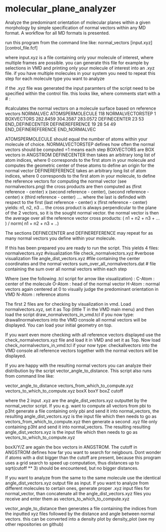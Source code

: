# molecular_plane_analyzer
Analyze the predominant orientation of molecular planes within a given morphology by simple specification of normal vectors within any MD format. 
A workflow for all MD formats is presented.

run this program from the command line like:
normal_vectors [input.xyz] [control_file.fcf]

where input.xyz is a file containing only your molecule of interest, where multiple frames are possible. you can generate this file for example by selections in VMD and printing only your molecule of interest into an .xyz file.
if you have multiple molecules in your system you need to repeat this step for each molecule type you want to analyze

if the .xyz file was generated the input paramters of the script need to be specified within the control file. this looks like, where comments start with a # :

#calculates the normal vectors on a molecule surface based on reference vectors
NORMALVEC
ATOMSPERMOLECULE 118
NORMALVECTORSTEP 1
BOXVECTORS 282.8459  304.3587  283.0572
DEFINECENTER
23 53
END_DEFINECENTER
DEFINEREFERENCE
19 28 54 49
END_DEFINEREFERENCE
END_NORMALVEC

ATOMSPERMOLECULE should equal the number of atoms within your molecule of choice.
NORMALVECTORSTEP defines how often the normal vectors should be computed =1 means each step
BOXVECTORS are BOX vectors in ANGSTROM
DEFINECENTER then takes an arbitrary long list of atom indices, where 0 corresponds to the first atom in your molecule and computes the geometric center of these atoms to define an origin for the normal vector
DEFINEREFERENCE takes an arbitrary long list of atom indices, where 0 corresponds to the first atom in your molecule, to define the reference vectors for computing the normal vector (see normalvectors.png)
the cross products are then computed as (first reference - center) x (second reference - center),  (second reference - center) x (third reference - center) .... where the last is definded with respect to the first (last reference - center) x (first reference - center)
yields: n1, n2, n3 ...
the cross product is always perpendicular to the plane of the 2 vectors, so it is the sought normal vector. the normal vector is then the average over all the reference vector cross products: ( n1 + n2 + n3 + ... ) / norm( n1 + n2 + n3 + ..)

The sections DEFINECENTER and DEFINEREFERENCE may repeat for as many normal vectors you define within your molecule.

If this has been prepared you are ready to run the script. This yields 4 files:
normalvectors.xyz			#visualization file
check_normalvectors.xyz		#verbose visualization file
angle_dist_vectors.xyz		#file containing the center coordinates and the normal vectors
sum_over_all_normalvectors.dat # file containing the sum over all normal vectors within each step

Where (see the following .tcl script for arrow like visualization) :
C-Atom : center of the molecule
O-Atom : head of the normal vector
H-Atom : normal vectors again centered at 0 to visually judge the predominant orientation in VMD
N-Atom : reference atoms

The first 2 files are for checking by visualization in vmd. Load normalvectors.xyz, set it as Top (little T in the VMD main menu) and then load the script draw_normalvectors_in_vmd.tcl
if you now type: drawallnormalvectors into the VMD console all normal vectors will be displayed. You can load your initial geometry on top.

If you want even more checking with all reference vectors displayed use the check_normalvectors.xyz file and load it in VMD and set it as Top. Now load check_normalvectors_in_vmd.tcl
if your now type: checkallvectors into the VMD console all reference vectors together with the normal vectors will be displayed.

If you are happy with the resulting normal vectors you can analyze their distribution by the script vector_angle_to_distance. This script also runs from command line like:

vector_angle_to_distance vectors_from_which_to_compute.xyz vectors_to_which_to_compute.xyz boxX boxY boxZ cutoff

where the 2 input .xyz are the angle_dist_vectors.xyz outputtet by the normal_vector script. If you e.g. want to compute all vectors from pbi to p3ht generate a file containing only pbi and send it into normal_vectors, the resulting angle_dist_vectors.xyz is the input file which then needs to go as vectors_from_which_to_compute.xyz
then generate a second .xyz file only containing p3ht and send it into normal_vectors. The resulting resulting angle_dist_vectors.xyz is the input file which then needs to go as vectors_to_which_to_compute.xyz

boxX/Y/Z are again the box vectors in ANGSTROM. The cutoff in ANGSTROM defines how far you want to search for neigbours. Dont wonder if atoms with a dist bigger than the cutoff are present, because this program uses a grid search to speed up computation, thus distances up to sqrt(cutoff ** 3) should be encountered, but no bigger distances.

If you want to analyze from the same to the same molecule use the identical angle_dist_vectors.xyz output file as input.
If you want to analyze from different molecules to certain ones, generate proper .xyz input files for normal_vector, than concatenate all the angle_dist_vectors.xyz files you receive and enter them as vectors_to_which_to_compute.xyz

vector_angle_to_distance then generates a file containing the indices from the inputted xyz files followed by the distance and angle between normal vectors. this can be converted into a density plot by density_plot (see my other repositories on github)